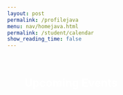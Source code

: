 ```yaml
---
layout: post
permalink: /profilejava
menu: nav/homejava.html
permalink: /student/calendar
show_reading_time: false
---
```

<html lang="en">
    <meta charset="UTF-8">
    <meta name="viewport" content="width=device-width, initial-scale=1.0">
    <link rel="stylesheet" href="https://cdn.jsdelivr.net/npm/fullcalendar@5.11.0/main.min.css">
    <title>Message Calendar</title>
<style>
    /* Modal styles */
    .modal {
        display: none;
        position: fixed;
        z-index: 9999;
        left: 0;
        top: 0;
        width: 100%;
        height: 100%;
        background-color: rgba(0, 0, 0, 0.6);
        backdrop-filter: blur(5px);
        padding-top: 50px;
    }
    .modal-content {
        background-color: #FFFFFF;
        margin: 5% auto;
        padding: 25px;
        border-radius: 16px;
        box-shadow: 0 8px 24px rgba(0, 0, 0, 0.2);
        width: 80%;
        max-width: 600px;
        color: #000000;
        font-family: Arial, sans-serif;
    }
    .close {
        color: #333333;
        float: right;
        font-size: 24px;
        font-weight: bold;
        cursor: pointer;
        transition: color 0.3s ease;
    }
    .close:hover,
    .close:focus {
        color: #FF0000;
        text-decoration: none;
    }
    .modal-content input,
    .modal-content textarea {
        width: 100%;
        padding: 12px;
        margin: 15px 0;
        border-radius: 12px;
        border: 1px solid #CCCCCC;
        font-size: 16px;
        background-color: #F9F9F9;
        color: #333333;
    }
    .modal-content button {
        width: 100%;
        padding: 12px 20px;
        background-color: #000000;
        color: #FFFFFF;
        border: none;
        border-radius: 12px;
        font-size: 16px;
        cursor: pointer;
        font-weight: bold;
        transition: background-color 0.3s ease, transform 0.2s ease;
    }
    .modal-content button:hover {
        background-color: #444444;
        transform: scale(1.05);
    }
    /* Header */
    h1 {
        text-align: center;
        padding: 20px 0;
        font-size: 2.5em;
        color: #3c9ce2;
        margin: 0;
        background-color: #333;
        border-bottom: 3px solid #3c9ce2;
        box-shadow: 0 2px 4px rgba(0, 0, 0, 0.1);
        width: 100%;
    }
    /* Sidebar styling */
    .reminders {
    display: flex;
    flex-direction: column;
    align-items: center; /* Centers items horizontally */
    justify-content: flex-start; /* Aligns items to the top */
    height: 100%; /* Ensures full height */
    margin-top: 50px; /* Adjust this value to shift the "Upcoming Events" section down */
}
    .reminders h2 {
    font-size: 1.8em;
    color:rgb(255, 255, 255);
    text-align: left;
    padding-left: 40px; /* Adjust this to move it further right */
    white-space: nowrap; /* Prevents the text from wrapping to the next line */
    margin: 0; /* Removes any margin that might push it to the next line */
}
    .reminders ul {
        list-style-type: none;
        padding-left: 0;
    }
    .reminders li {
        background-color: #333;
        margin: 10px 0;  /* Keeps vertical spacing */
        padding: 12px;
        border-radius: 8px;
        color: #3c9ce2;
        text-align: center;
        width: fit-content; /* Keeps size based on content */
    }
    /* Flexbox layout for calendar and sidebar */
    .content-wrapper {
        display: flex;
        justify-content: flex-start;
        align-items: flex-start;
        padding: 0;
        height: 100vh;
    }
    #calendar {
        width: 75%; /* 3/4th of the screen width */
        margin-left: 20px;
        height: 100%;
        box-sizing: border-box;
    }
</style>
    <div class="content-wrapper">
        <!-- Sidebar -->
        <div class="reminders">
            <h2>Upcoming Events</h2>
            <ul id="reminder-list"></ul>
        </div>
        <!-- FullCalendar Container -->
        <div id="calendar"></div>
    </div>
    <!-- Modal -->
    <div id="eventModal" class="modal">
        <div class="modal-content">
            <span class="close" id="closeModal">&times;</span>
            <h2 id="eventTitle"></h2>
            <p><strong>Date:</strong> <span id="eventDate"></span></p>
            <div>
                <label for="editTitle">Title:</label>
                <input type="text" id="editTitle">
                <label for="editDescription">Description:</label>
                <textarea id="editDescription" rows="3"></textarea>
                <button id="editButton">Save Changes</button>
                <button id="deleteButton" style="background-color: #D32F2F; margin-top: 10px;">Delete Event</button>
            </div>
        </div>
    </div>
    <!-- FullCalendar JS -->
    <script src="https://cdn.jsdelivr.net/npm/fullcalendar@5.11.0/main.min.js"></script>
    <script type="module">
        import { javaURI, fetchOptions } from '{{site.baseurl}}/assets/js/api/config.js';
        document.addEventListener("DOMContentLoaded", function () {
            let currentEvent = null;
            let isAddingNewEvent = false;
            let calendar;
            function request() {
                return fetch(`${javaURI}/api/calendar/events`, fetchOptions)
                    .then(response => {
                        if (response.status !== 200) {
                            console.error("HTTP status code: " + response.status);
                            return null;
                        }
                        return response.json();
                    })
                    .catch(error => {
                        console.error("Fetch error: ", error);
                        return null;
                    });
            }
            function getAssignments() {
                return fetch(`${javaURI}/api/assignments/`)
                    .then(response => {
                        if (!response.ok) {
                            throw new Error(`HTTP error! status: ${response.status}`);
                        }
                        return response.json();
                    })
                    .catch(error => {
                        console.error("Error fetching assignments:", error);
                        return null;
                    });
            }
            function handleRequest() {
                // Fetch calendar events and assignments simultaneously
                Promise.all([request(), getAssignments()])
                    .then(([calendarEvents, assignments]) => {
                        const events = [];
                        // Process calendar events
                        if (calendarEvents !== null) {
                            calendarEvents.forEach(event => {
                                let color = "#808080"; // Default color
                                if (event.period == "1") {
                                    color = "#3788d8"; // Blue for Period 1
                                } else if (event.period == "3") {
                                    color = "#008000"; // Green for Period 3
                                }
                                events.push({
                                    id: event.id,
                                    title: event.title.replace(/\(P[13]\)/gi, ""), // Remove period notation
                                    description: event.description,
                                    start: event.date,
                                    color: color
                                });
                            });
                        }
                        // Process assignments
                        if (assignments !== null) {
                            assignments.forEach(assignment => {
                                // Convert MMDDYYYY to a timestamp in milliseconds
                                const [month, day, year] = assignment.dueDate.split('/');
                                const dueDate = new Date(year, month - 1, day).getTime(); // Convert to timestamp
                                events.push({
                                    id: assignment.id,
                                    title: assignment.name,
                                    description: assignment.description,
                                    start: formatDate(dueDate), // Convert timestamp to ISO string for FullCalendar
                                    color: getEventColor(assignment.type) // Assign color based on assignment type
                                });
                            });
                        }
                        // Display combined events on the calendar
                        initializeRemindersSidebar(events)
                        displayCalendar(events);
                    });
            }
function displayCalendar(events) {
    const calendarEl = document.getElementById('calendar');
    calendar = new FullCalendar.Calendar(calendarEl, {
        initialView: 'dayGridMonth',
        events: events,
        eventClick: function(info) {
            currentEvent = info.event;
            document.getElementById('eventTitle').textContent = currentEvent.title;
            document.getElementById('eventDate').textContent = formatDate(currentEvent.start);
            document.getElementById('editTitle').value = currentEvent.title;
            document.getElementById('editDescription').value = currentEvent.extendedProps.description || "";
            document.getElementById("eventModal").style.display = "block";
        },
        dateClick: function(info) {
            isAddingNewEvent = true;
            document.getElementById("eventTitle").textContent = "Add New Event";
            document.getElementById("eventDate").textContent = formatDate(info.date);
            document.getElementById("editTitle").value = "";
            document.getElementById("editDescription").value = "";
            document.getElementById("eventModal").style.display = "block";
        }
    });
    calendar.render();
}
            function formatDate(dateString) {
                const date = new Date(dateString);
                return date.toISOString().split("T")[0];
            }
            function initializeRemindersSidebar(events) {
                const reminderList = document.getElementById("reminder-list");
                reminderList.innerHTML = '';
                if (events.length === 0) {
                    reminderList.innerHTML = '<li>No reminders for tomorrow.</li>';
                } else {
                    events.forEach(event => {
                        const listItem = document.createElement("li");
                        listItem.textContent = `${event.title}`;
                        reminderList.appendChild(listItem);
                    });
                }
            }
            document.getElementById("closeModal").onclick = function () {
                document.getElementById("eventModal").style.display = "none";
            };
            document.getElementById("editButton").onclick = function () {
                const updatedTitle = document.getElementById("editTitle").value.trim();
                const updatedDescription = document.getElementById("editDescription").value.trim();
                if (!updatedTitle || !updatedDescription) {
                    alert("Title and Description cannot be empty!");
                    return;
                }
                const eventDate = document.getElementById("eventDate").textContent;
                if (isAddingNewEvent) {
                    const newEventPayload = {
                        title: updatedTitle,
                        description: updatedDescription,
                        date: eventDate
                    }; // Removed color property from payload
                    fetch(`${javaURI}/api/calendar/add_event`, {
                        method: "POST",
                        headers: { "Content-Type": "application/json" },
                        body: JSON.stringify(newEventPayload),
                    })
                    .then(response => {
                        if (!response.ok) {
                            throw new Error(`Failed to add new event: ${response.status} ${response.statusText}`);
                        }
                        return response.json();
                    })
                    .then(newEvent => {
                        calendar.addEvent({
                            title: newEvent.title,
                            start: newEvent.date,
                            description: newEvent.description,
                            color: "#808080" // You can still set the color for display purposes
                        });
                        document.getElementById("eventModal").style.display = "none";
                    })
                    .catch(error => {
                        console.error("Error adding event:", error);
                        alert("Error adding event: " + error.message);
                    });
                } else {
                    const payload = { newTitle: updatedTitle, description: updatedDescription };
                    const id = currentEvent.id;
                    fetch(`${javaURI}/api/calendar/edit/${id}`, {
                        method: "PUT",
                        headers: { "Content-Type": "application/json" },
                        body: JSON.stringify(payload),
                    })
                    .then(response => {
                        if (!response.ok) {
                            throw new Error(`Failed to update event: ${response.status} ${response.statusText}`);
                        }
                        return response.text();
                    })
                    .then(() => {
                        currentEvent.setProp("title", updatedTitle);
                        currentEvent.setExtendedProp("description", updatedDescription);
                        document.getElementById("eventModal").style.display = "none";
                    })
                    .catch(error => {
                        console.error("Error updating event:", error);
                        alert("Error updating event: " + error.message);
                    });
                }
            };
            document.getElementById("deleteButton").onclick = function () {
                if (!currentEvent) return;
                const id = currentEvent.id;
                const confirmation = confirm(`Are you sure you want to delete "${currentEvent.title}"?`);
                if (!confirmation) return;
                fetch(`${javaURI}/api/calendar/delete/${id}`, {
                    method: "DELETE",
                    headers: { "Content-Type": "application/json" }
                })
                .then(response => {
                    if (!response.ok) {
                        throw new Error(`Failed to delete event: ${response.status} ${response.statusText}`);
                    }
                    return response.text();
                })
                .then(() => {
                    currentEvent.remove();
                    document.getElementById("eventModal").style.display = "none";
                })
                .catch(error => {
                    console.error("Error deleting event:", error);
                    alert("Error deleting event: " + error.message);
                });
            };
            handleRequest();
        });
    function getEventColor(type) {
        switch (type) {
            case 'Homework':
                return '#3788d8'; // Blue for Homework
            case 'Checkpoint':
                return '#008000'; // Green for Checkpoint
            case 'Class Homework':
                return '#FFA500'; // Orange for Class Homework
            case 'Live Review':
                return '#FF0000'; // Red for Live Review
            case 'Seed':
                return '#808080'; // Grey for Seed
            default:
                return '#808080'; // Default color
        }
    }
</script>
</html>